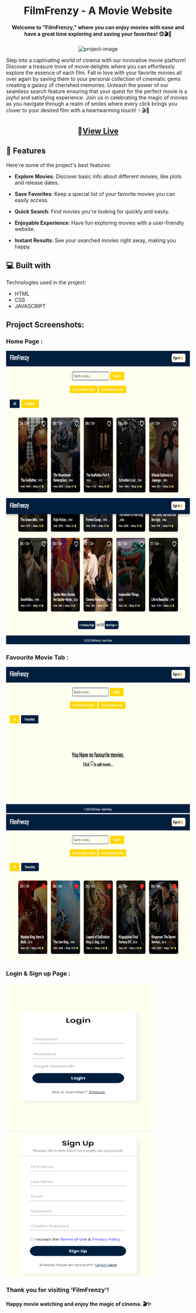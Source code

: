 <h1 align="center" id="title">FilmFrenzy - A Movie Website</h1>
<h4 align="center">Welcome to "FilmFrenzy," where you can enjoy movies with ease and have a great time exploring and saving your favorites! 😊🎬💖</h4>
<p align="center"><img src="https://socialify.git.ci/sumit2456rana/FilmFrenzy/image?name=1&amp;pattern=Solid&amp;theme=Light" alt="project-image"></p>

<p id="description">Step into a captivating world of cinema with our innovative movie platform! Discover a treasure trove of movie delights where you can effortlessly explore the essence of each film. Fall in love with your favorite movies all over again by saving them to your personal collection of cinematic gems creating a galaxy of cherished memories. Unleash the power of our seamless search feature ensuring that your quest for the perfect movie is a joyful and satisfying experience. Join us in celebrating the magic of movies as you navigate through a realm of smiles where every click brings you closer to your desired film with a heartwarming touch! ✨🎬💫</p>

<h2 align="center">🚀<a href="https://sumit2456rana.github.io/FilmFrenzy/" target="_blank">View Live</a></h2>

<h2>🧐 Features</h2>

Here're some of the project's best features:

*   <strong>Explore Movies</strong>: Discover basic info about different movies, like plots and release dates.

*   <strong>Save Favorites</strong>: Keep a special list of your favorite movies you can easily access.

*   <strong>Quick Search</strong>: Find movies you're looking for quickly and easily.

*   <strong>Enjoyable Experience</strong>: Have fun exploring movies with a user-friendly website.

*   <strong>Instant Results</strong>: See your searched movies right away, making you happy.
<h2>💻 Built with</h2>

Technologies used in the project:

*   HTML
*   CSS
*   JAVASCRIPT

<h2>Project Screenshots:</h2>
<h3>Home Page : </h3>
<img src="ScreenShots/Screenshot (49).png" alt="project-screenshot" width="1000" height="400/">
<img src="ScreenShots/Screenshot (50).png" alt="project-screenshot" width="1000" height="400/">
<h3>Favourite Movie Tab : </h3>
<img src="ScreenShots/Screenshot (53).png" alt="project-screenshot" width="1000" height="400/">
<img src="ScreenShots/Screenshot (48).png" alt="project-screenshot" width="1000" height="400/">
<h3>Login & Sign up Page : </h3>
<p float="left">
  <img src="ScreenShots/Screenshot (51).png" alt="project-screenshot" width="400" height="400/"> 
  <img src="ScreenShots/Screenshot (52).png" alt="project-screenshot" width="400" height="400/">
</p>

<h3>Thank you for visiting 'FilmFrenzy'!</h3>
<h4>Happy movie watching and enjoy the magic of cinema. 🎬✨</h4>
